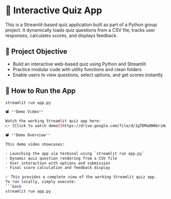 # 🧠 Interactive Quiz App

This is a Streamlit-based quiz application built as part of a Python group project. It dynamically loads quiz questions from a CSV file, tracks user responses, calculates scores, and displays feedback.

## 📌 Project Objective

- Build an interactive web-based quiz using Python and Streamlit
- Practice modular code with utility functions and clean folders
- Enable users to view questions, select options, and get scores instantly

## 🚀 How to Run the App

```bash
streamlit run app.py

📽️ **Demo Video**

Watch the working Streamlit quiz app here:  
👉 [Click to watch demo](https://drive.google.com/file/d/1gTDMa0N0briHwWGBsZc9Su9JJwLoHTCO/view?usp=drive_link)

📽️ **Demo Overview**

This demo video showcases:

- Launching the app via terminal using `streamlit run app.py`
- Dynamic quiz question rendering from a CSV file
- User interaction with options and submission
- Final score calculation and feedback display

✅ This provides a complete view of the working Streamlit quiz app.  
To run locally, simply execute:
```bash
streamlit run app.py